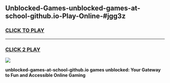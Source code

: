 
## Unblocked-Games-unblocked-games-at-school-github.io-Play-Online-#jgg3z
<h3>
<a href="https://premium.freeplayer.one?title=unblocked-games-at-school-github.io&ref=24F">CLICK TO PLAY</a></h3>
<hr>

<h3>
<a href="https://premium.freeplayer.one?title=unblocked-games-at-school-github.io&ref=24F">CLICK 2 PLAY</a>
  
</h3>

<a href="https://premium.freeplayer.one?title=unblocked-games-at-school-github.io&ref=24F/"><img src="https://clearcache.store/games.png"></a>


**unblocked-games-at-school-github.io games unblocked: Your Gateway to Fun and Accessible Online Gaming**
